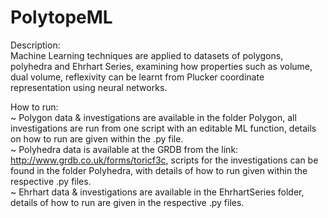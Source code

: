 # PolytopeML
Description:   
Machine Learning techniques are applied to datasets of polygons, polyhedra and Ehrhart Series, examining how properties such as volume, dual volume, reflexivity can be learnt from Plucker coordinate representation using neural networks.

How to run:  
~ Polygon data & investigations are available in the folder Polygon, all investigations are run from one script with an editable ML function, details on how to run are given within the .py file.  
~ Polyhedra data is available at the GRDB from the link: http://www.grdb.co.uk/forms/toricf3c, scripts for the investigations can be found in the folder Polyhedra, with details of how to run given within the respective .py files.    
~ Ehrhart data & investigations are available in the EhrhartSeries folder, details of how to run are given in the respective .py files. 
